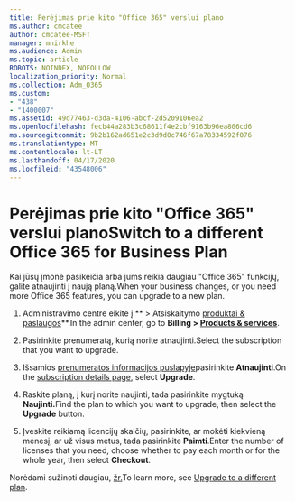 ```yaml
---
title: Perėjimas prie kito "Office 365" verslui plano
ms.author: cmcatee
author: cmcatee-MSFT
manager: mnirkhe
ms.audience: Admin
ms.topic: article
ROBOTS: NOINDEX, NOFOLLOW
localization_priority: Normal
ms.collection: Adm_O365
ms.custom:
- "438"
- "1400007"
ms.assetid: 49d77463-d3da-4106-abcf-2d5209106ea2
ms.openlocfilehash: fecb44a283b3c68611f4e2cbf9163b96ea806cd6
ms.sourcegitcommit: 9b2b162ad651e2c3d9d0c746f67a78334592f076
ms.translationtype: MT
ms.contentlocale: lt-LT
ms.lasthandoff: 04/17/2020
ms.locfileid: "43548006"
---
```

# <a name="switch-to-a-different-office-365-for-business-plan"></a><span data-ttu-id="0363c-102">Perėjimas prie kito "Office 365" verslui plano</span><span class="sxs-lookup"><span data-stu-id="0363c-102">Switch to a different Office 365 for Business Plan</span></span>

<span data-ttu-id="0363c-103">Kai jūsų įmonė pasikeičia arba jums reikia daugiau "Office 365" funkcijų, galite atnaujinti į naują planą.</span><span class="sxs-lookup"><span data-stu-id="0363c-103">When your business changes, or you need more Office 365 features, you can upgrade to a new plan.</span></span>
  
1. <span data-ttu-id="0363c-104">Administravimo centre eikite į \*\* \> Atsiskaitymo [produktai & paslaugos](https://go.microsoft.com/fwlink/p/?linkid=842054)\*\*.</span><span class="sxs-lookup"><span data-stu-id="0363c-104">In the admin center, go to **Billing \> [Products & services](https://go.microsoft.com/fwlink/p/?linkid=842054)**.</span></span>

2. <span data-ttu-id="0363c-105">Pasirinkite prenumeratą, kurią norite atnaujinti.</span><span class="sxs-lookup"><span data-stu-id="0363c-105">Select the subscription that you want to upgrade.</span></span>

3. <span data-ttu-id="0363c-106">Išsamios [prenumeratos informacijos puslapyje](https://admin.microsoft.com/AdminPortal/Home#/subscriptions/webdirect%252F0dbaa202-d590-4529-98c2-a5e2ebaac702)pasirinkite **Atnaujinti**.</span><span class="sxs-lookup"><span data-stu-id="0363c-106">On the [subscription details page](https://admin.microsoft.com/AdminPortal/Home#/subscriptions/webdirect%252F0dbaa202-d590-4529-98c2-a5e2ebaac702), select **Upgrade**.</span></span>

4. <span data-ttu-id="0363c-107">Raskite planą, į kurį norite naujinti, tada pasirinkite mygtuką **Naujinti.**</span><span class="sxs-lookup"><span data-stu-id="0363c-107">Find the plan to which you want to upgrade, then select the **Upgrade** button.</span></span>

5. <span data-ttu-id="0363c-108">Įveskite reikiamą licencijų skaičių, pasirinkite, ar mokėti kiekvieną mėnesį, ar už visus metus, tada pasirinkite **Paimti**.</span><span class="sxs-lookup"><span data-stu-id="0363c-108">Enter the number of licenses that you need, choose whether to pay each month or for the whole year, then select **Checkout**.</span></span>

<span data-ttu-id="0363c-109">Norėdami sužinoti daugiau, [žr.](https://docs.microsoft.com/office365/admin/subscriptions-and-billing/upgrade-to-different-plan)</span><span class="sxs-lookup"><span data-stu-id="0363c-109">To learn more, see [Upgrade to a different plan](https://docs.microsoft.com/office365/admin/subscriptions-and-billing/upgrade-to-different-plan).</span></span>
